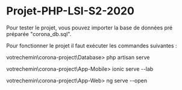 # Projet-PHP-LSI-S2-2020

Pour tester le projet, vous pouvez importer la base de données pré préparée "corona_db.sql".


Pour fonctionner le projet il faut exécuter les commandes suivantes :

votrechemin\corona-project\Database> php artisan serve

votrechemin\corona-project\App-Mobile> ionic serve --lab

votrechemin\corona-project\App-Web> ng serve --open
